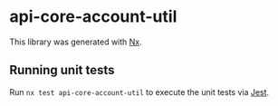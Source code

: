 # api-core-account-util

This library was generated with [Nx](https://nx.dev).

## Running unit tests

Run `nx test api-core-account-util` to execute the unit tests via [Jest](https://jestjs.io).
